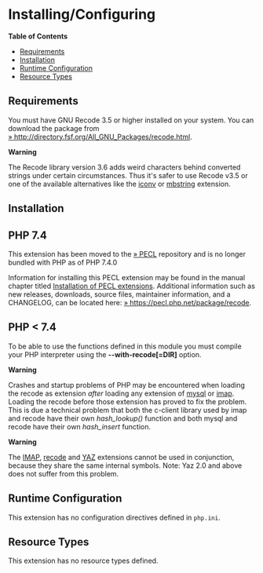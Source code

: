 Installing/Configuring
======================

**Table of Contents**

-   [Requirements](/recode/setup.html#Requirements)
-   [Installation](/recode/setup.html#Installation)
-   [Runtime Configuration](/recode/setup.html#Runtime%20Configuration)
-   [Resource Types](/recode/setup.html#Resource%20Types)

Requirements
------------

You must have GNU Recode 3.5 or higher installed on your system. You can
download the package from
<a href="http://directory.fsf.org/All_GNU_Packages/recode.html" class="link external">» http://directory.fsf.org/All_GNU_Packages/recode.html</a>.

**Warning**

The Recode library version 3.6 adds weird characters behind converted
strings under certain circumstances. Thus it's safer to use Recode v3.5
or one of the available alternatives like the
<a href="/ref/iconv.html" class="link">iconv</a> or
<a href="/ref/mbstring.html" class="link">mbstring</a> extension.

Installation
------------

PHP 7.4
-------

This extension has been moved to the
<a href="https://pecl.php.net/" class="link external">» PECL</a>
repository and is no longer bundled with PHP as of PHP 7.4.0

Information for installing this PECL extension may be found in the
manual chapter titled
<a href="/install/pecl.html" class="link">Installation of PECL extensions</a>.
Additional information such as new releases, downloads, source files,
maintainer information, and a CHANGELOG, can be located here:
<a href="https://pecl.php.net/package/recode" class="link external">» https://pecl.php.net/package/recode</a>.

PHP \< 7.4
----------

To be able to use the functions defined in this module you must compile
your PHP interpreter using the **--with-recode\[=DIR\]** option.

**Warning**

Crashes and startup problems of PHP may be encountered when loading the
recode as extension *after* loading any extension of
<a href="/set/mysqlinfo.html#MySQL%20Functions" class="link">mysql</a>
or <a href="/ref/imap.html" class="link">imap</a>. Loading the recode
before those extension has proved to fix the problem. This is due a
technical problem that both the c-client library used by imap and recode
have their own *hash\_lookup()* function and both mysql and recode have
their own *hash\_insert* function.

**Warning**

The <a href="/book/imap.html" class="link">IMAP</a>,
<a href="/book/recode.html" class="link">recode</a> and
<a href="/book/yaz.html" class="link">YAZ</a> extensions cannot be used
in conjunction, because they share the same internal symbols. Note: Yaz
2.0 and above does not suffer from this problem.

Runtime Configuration
---------------------

This extension has no configuration directives defined in `php.ini`.

Resource Types
--------------

This extension has no resource types defined.
